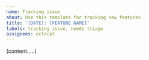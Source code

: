 ```yaml
---
name: Tracking issue
about: Use this template for tracking new features.
title: '[DATE]: [FEATURE NAME]'
labels: tracking issue, needs triage
assignees: octocat
---
```


(content.....)

